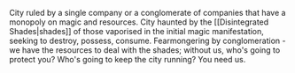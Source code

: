City ruled by a single company or a conglomerate of companies that have a monopoly on magic and resources. 
City haunted by the [[Disintegrated Shades|shades]] of those vaporised in the initial magic manifestation, seeking to destroy, possess, consume. 
Fearmongering by conglomeration - we have the resources to deal with the shades; without us, who's going to protect you? Who's going to keep the city running? You need us. 
